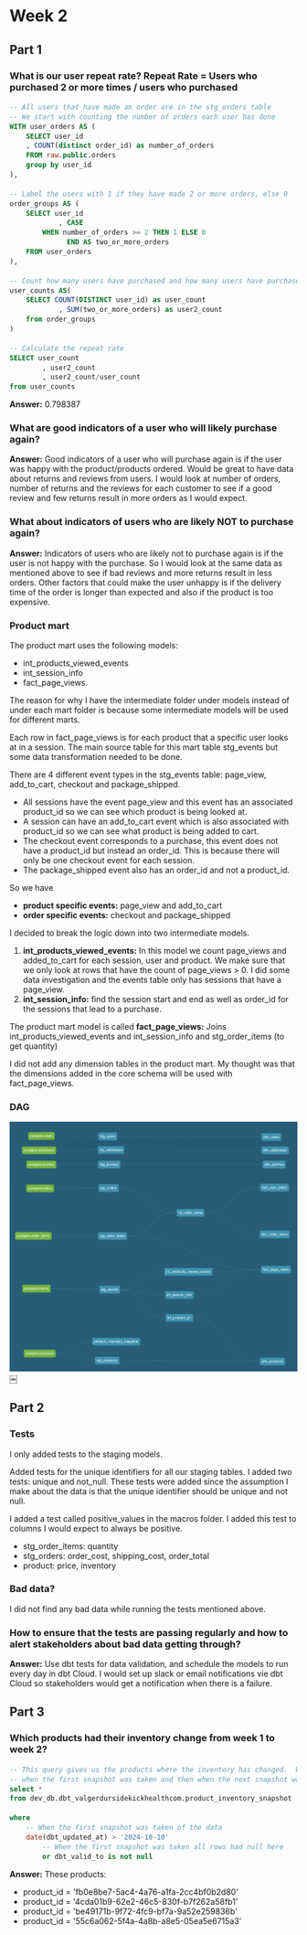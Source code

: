 # Week 2
## Part 1

### What is our user repeat rate?  Repeat Rate = Users who purchased 2 or more times / users who purchased

```sql
-- All users that have made an order are in the stg_orders table
-- We start with counting the number of orders each user has done
WITH user_orders AS (
    SELECT user_id
    , COUNT(distinct order_id) as number_of_orders
    FROM raw.public.orders
    group by user_id
),

-- Label the users with 1 if they have made 2 or more orders, else 0
order_groups AS (
    SELECT user_id
            , CASE
		WHEN number_of_orders >= 2 THEN 1 ELSE 0
              END AS two_or_more_orders
    FROM user_orders
),

-- Count how many users have purchased and how many users have purchased two or more times
user_counts AS(
    SELECT COUNT(DISTINCT user_id) as user_count
            , SUM(two_or_more_orders) as user2_count
    from order_groups
)

-- Calculate the repeat rate
SELECT user_count
        , user2_count
        , user2_count/user_count
from user_counts

```

**Answer:** 0.798387


### What are good indicators of a user who will likely purchase again? 

**Answer:**
Good indicators of a user who will purchase again is if the user was happy with the product/products ordered.  Would be great to have data about returns and reviews from users.  I would look at number of orders, number of returns and the reviews for each customer to see if a good review and few returns result in more orders as I would expect. 


### What about indicators of users who are likely NOT to purchase again? 

**Answer:**
Indicators of users who are likely not to purchase again is if the user is not happy with the purchase.  So I would look at the same data as mentioned above to see if bad reviews and more returns result in less orders.  Other factors that could make the user unhappy is if the delivery time of the order is longer than expected and also if the product is too expensive.


### Product mart
The product mart uses the following models:  
- int_products_viewed_events
- int_session_info
- fact_page_views.

The reason for why I have the intermediate folder under models instead of under each mart folder is because some intermediate models will be used for different marts.

Each row in fact_page_views is for each product that a specific user looks at in a session.  The main source table for this mart table stg_events but some data transformation needed to be done.  

There are 4 different event types in the stg_events table:  page_view, add_to_cart, checkout and package_shipped.  
- All sessions have the event page_view and this event has an associated product_id so we can see which product is being looked at.  
- A session can have an add_to_cart event which is also associated with product_id so we can see what product is being added to cart.  
- The checkout event corresponds to a purchase, this event does not have a product_id but instead an order_id.  This is because there will only be one checkout event for each session. 
- The package_shipped event also has an order_id and not a product_id. 

So we have 
- **product specific events:** page_view and add_to_cart
- **order specific events:**  checkout and package_shipped

I decided to break the logic down into two intermediate models.
1. **int_products_viewed_events:**  In this model we count page_views and added_to_cart for each session, user and product.  We make sure that we only look at rows that have the count of page_views > 0.  I did some data investigation and the events table only has sessions that have a page_view.
2. **int_session_info:**   find the session start and end as well as order_id for the sessions that lead to a purchase.

The product mart model is called **fact_page_views:**  Joins int_products_viewed_events and int_session_info and stg_order_items (to get quantity)

I did not add any dimension tables in the product mart.  My thought was that the dimensions added in the core schema will be used with fact_page_views.


### DAG
![Screenshot of DAG](greenery/images/Week2_DAG.png)
￼


## Part 2

### Tests
I only added tests to the staging models.

Added tests for the unique identifiers for all our staging tables.  I added two tests:  unique and not_null.  These tests were added since the assumption I make about the data is that the unique identifier should be unique and not null.

I added a test called positive_values in the macros folder.  I added this test to columns I would expect to always be positive.   
- stg_order_items: quantity
- stg_orders: order_cost, shipping_cost, order_total
- product: price, inventory

### Bad data?
I did not find any bad data while running the tests mentioned above.

### How to ensure that the tests are passing regularly and how to alert stakeholders about bad data getting through?
**Answer:**  Use dbt tests for data validation, and schedule the models to run every day in dbt Cloud.  I would set up slack or email notifications vie dbt Cloud so stakeholders would get a notification when there is a failure. 


## Part 3
### Which products had their inventory change from week 1 to week 2?

```sql
-- This query gives us the products where the inventory has changed.  We can see how the inventory was 
-- when the first snapshot was taken and then when the next snapshot was taken
select *
from dev_db.dbt_valgerdursidekickhealthcom.product_inventory_snapshot

where 
	-- When the first snapshot was taken of the data
	date(dbt_updated_at) > '2024-10-10'  
        -- When the first snapshot was taken all rows had null here
    	or dbt_valid_to is not null 

```
**Answer:** 
These products:
- product_id = 'fb0e8be7-5ac4-4a76-a1fa-2cc4bf0b2d80' 
- product_id = '4cda01b9-62e2-46c5-830f-b7f262a58fb1'
- product_id = 'be49171b-9f72-4fc9-bf7a-9a52e259836b'
- product_id = '55c6a062-5f4a-4a8b-a8e5-05ea5e6715a3'